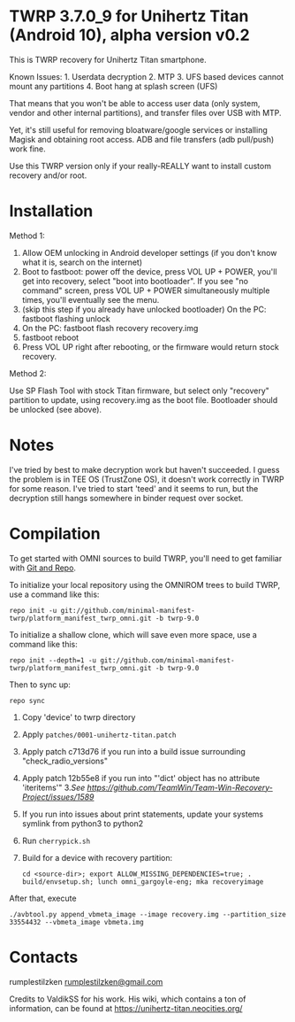 TWRP 3.7.0_9 for Unihertz Titan (Android 10), alpha version v0.2
==============================================================

This is TWRP recovery for Unihertz Titan smartphone.

Known Issues:
    1. Userdata decryption
    2. MTP
    3. UFS based devices cannot mount any partitions
    4. Boot hang at splash screen (UFS)

That means that you won't be able to access user data (only system, vendor and other internal partitions),
and transfer files over USB with MTP.

Yet, it's still useful for removing bloatware/google services or installing Magisk and obtaining root access.
ADB and file transfers (adb pull/push) work fine.

Use this TWRP version only if your really-REALLY want to install custom recovery and/or root.

# Installation

Method 1:

1. Allow OEM unlocking in Android developer settings (if you don't know what it is, search on the internet)
2. Boot to fastboot: power off the device, press VOL UP + POWER, you'll get into recovery, select "boot into bootloader". If you see "no command" screen, press VOL UP + POWER simultaneously multiple times, you'll eventually see the menu.
3. (skip this step if you already have unlocked bootloader) On the PC: fastboot flashing unlock
4. On the PC: fastboot flash recovery recovery.img
5. fastboot reboot
6. Press VOL UP right after rebooting, or the firmware would return stock recovery.

Method 2:

Use SP Flash Tool with stock Titan firmware, but select only "recovery" partition to update, using recovery.img as the boot file.
Bootloader should be unlocked (see above).

# Notes

I've tried by best to make decryption work but haven't succeeded. I guess the problem is in
TEE OS (TrustZone OS), it doesn't work correctly in TWRP for some reason. I've tried to start 'teed'
and it seems to run, but the decryption still hangs somewhere in binder request over socket.

# Compilation

To get started with OMNI sources to build TWRP, you'll need to get
familiar with [Git and Repo](https://source.android.com/source/using-repo.html).

To initialize your local repository using the OMNIROM trees to build TWRP, use a command like this:

    repo init -u git://github.com/minimal-manifest-twrp/platform_manifest_twrp_omni.git -b twrp-9.0

To initialize a shallow clone, which will save even more space, use a command like this:

    repo init --depth=1 -u git://github.com/minimal-manifest-twrp/platform_manifest_twrp_omni.git -b twrp-9.0

Then to sync up:

    repo sync


1. Copy 'device' to twrp directory
2. Apply `patches/0001-unihertz-titan.patch`
  1. Apply patch c713d76 if you run into a build issue surrounding "check_radio_versions"
  2. Apply patch 12b55e8 if you run into "'dict' object has no attribute 'iteritems'"
  3.*See https://github.com/TeamWin/Team-Win-Recovery-Project/issues/1589*
  4. If you run into issues about print statements, update your systems symlink from python3 to python2
3. Run `cherrypick.sh`
4. Build for a device with recovery partition:

    ```cd <source-dir>; export ALLOW_MISSING_DEPENDENCIES=true; . build/envsetup.sh; lunch omni_gargoyle-eng; mka recoveryimage```

After that, execute

    ./avbtool.py append_vbmeta_image --image recovery.img --partition_size 33554432 --vbmeta_image vbmeta.img

# Contacts
rumplestilzken <rumplestilzken@gmail.com>

Credits to ValdikSS for his work. His wiki, which contains a ton of information, can be found at https://unihertz-titan.neocities.org/
